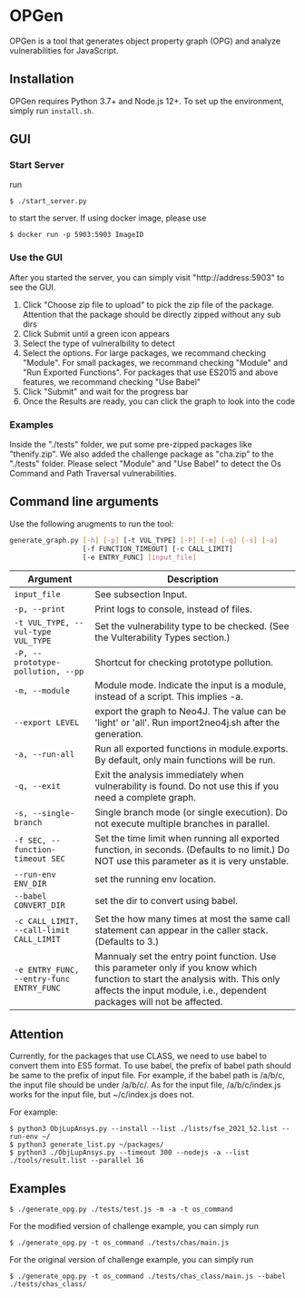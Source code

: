OPGen
=======

OPGen is a tool that generates object property graph (OPG) and analyze
vulnerabilities for JavaScript.

## Installation
OPGen requires Python 3.7+ and Node.js 12+. To set up the environment, simply
run `install.sh`.

## GUI
### Start Server
run 
```shell
$ ./start_server.py
```
to start the server. If using docker image, please use 
```shell
$ docker run -p 5903:5903 ImageID
```
### Use the GUI
After you started the server, you can simply visit "http://address:5903" to see the GUI.
1. Click "Choose zip file to upload" to pick the zip file of the package. Attention that the package should be directly zipped without any sub dirs
2. Click Submit until a green icon appears
3. Select the type of vulneralbility to detect
4. Select the options. For large packages, we recommand checking "Module". For small packages, we recommand checking "Module" and "Run Exported Functions". For packages that use ES2015 and above features, we recommand checking "Use Babel"
5. Click "Submit" and wait for the progress bar
6. Once the Results are ready, you can click the graph to look into the code

### Examples
Inside the "./tests" folder, we put some pre-zipped packages like "thenify.zip". We also added the challenge package as "cha.zip" to the "./tests" folder. Please select "Module" and "Use Babel" to detect the Os Command and Path Traversal vulnerabilities.

## Command line arguments
Use the following arugments to run the tool:

```bash
generate_graph.py [-h] [-p] [-t VUL_TYPE] [-P] [-m] [-q] [-s] [-a]
                  [-f FUNCTION_TIMEOUT] [-c CALL_LIMIT]
                  [-e ENTRY_FUNC] [input_file]
```

| Argument | Description |
| -------- | ----------- |
| `input_file` | See subsection Input. |
|  `-p, --print` | Print logs to console, instead of files. |
| `-t VUL_TYPE, --vul-type VUL_TYPE` | Set the vulnerability type to be checked. (See the Vulterability Types section.) |
| `-P, --prototype-pollution, --pp` | Shortcut for checking prototype pollution. |
| `-m, --module` | Module mode. Indicate the input is a module, instead of a script. This implies -a. |
| `--export LEVEL` | export the graph to Neo4J. The value can be 'light' or 'all'. Run import2neo4j.sh after the generation. | 
| `-a, --run-all` | Run all exported functions in module.exports. By default, only main functions will be run. |
| `-q, --exit` | Exit the analysis immediately when vulnerability is found. Do not use this if you need a complete graph. |
| `-s, --single-branch` | Single branch mode (or single execution). Do not execute multiple branches in parallel. |
| `-f SEC, --function-timeout SEC` | Set the time limit when running all exported function, in seconds. (Defaults to no limit.) Do NOT use this parameter as it is very unstable.
| `--run-env ENV_DIR` | set the running env location.|
| `--babel CONVERT_DIR` | set the dir to convert using babel.|
| `-c CALL_LIMIT, --call-limit CALL_LIMIT` | Set the how many times at most the same call statement can appear in the caller stack. (Defaults to 3.) |
| `-e ENTRY_FUNC, --entry-func ENTRY_FUNC` | Mannualy set the entry point function. Use this parameter only if you know which function to start the analysis with. This only affects the input module, i.e., dependent packages will not be affected. |

## Attention
Currently, for the packages that use CLASS, we need to use babel to convert them into ES5 format. To use babel, the prefix of babel path should be same to the prefix of input file. For example, if the babel path is /a/b/c, the input file should be under /a/b/c/. As for the input file, /a/b/c/index.js works for the input file, but ~/c/index.js does not.

For example:
```console
$ python3 ObjLupAnsys.py --install --list ./lists/fse_2021_52.list --run-env ~/
$ python3 generate_list.py ~/packages/
$ python3 ./ObjLupAnsys.py --timeout 300 --nodejs -a --list ./tools/result.list --parallel 16
```

## Examples

```shell
$ ./generate_opg.py ./tests/test.js -m -a -t os_command
```

For the modified version of challenge example, you can simply run 
```shell
$ ./generate_opg.py -t os_command ./tests/chas/main.js
```

For the original version of challenge example, you can simply run 
```shell
$ ./generate_opg.py -t os_command ./tests/chas_class/main.js --babel ./tests/chas_class/
```

